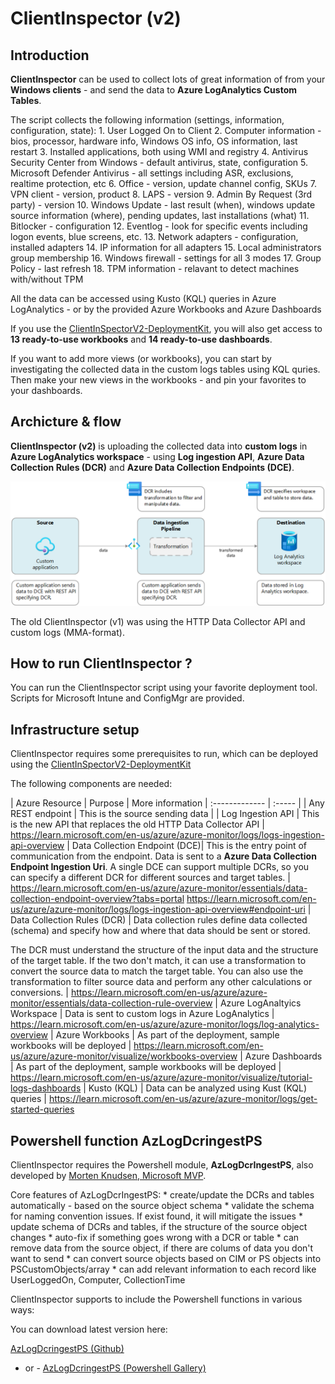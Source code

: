 # ClientInspector (v2)

## Introduction
**ClientInspector** can be used to collect lots of great information of from your **Windows clients** - and send the data to **Azure LogAnalytics Custom Tables**.

The script collects the following information (settings, information, configuration, state):
	1.   User Logged On to Client
	2.   Computer information - bios, processor, hardware info, Windows OS info, OS information, last restart
	3.   Installed applications, both using WMI and registry
	4.   Antivirus Security Center from Windows - default antivirus, state, configuration
	5.   Microsoft Defender Antivirus - all settings including ASR, exclusions, realtime protection, etc
	6.   Office - version, update channel config, SKUs
	7.   VPN client - version, product
	8.   LAPS - version
	9.   Admin By Request (3rd party) - version
	10.  Windows Update - last result (when), windows update source information (where), pending updates, last installations (what)
	11.  Bitlocker - configuration
	12.  Eventlog - look for specific events including logon events, blue screens, etc.
	13.  Network adapters - configuration, installed adapters
	14.  IP information for all adapters
	15.  Local administrators group membership
	16.  Windows firewall - settings for all 3 modes
	17.  Group Policy - last refresh
	18.  TPM information - relavant to detect machines with/without TPM

All the data can be accessed using Kusto (KQL) queries in Azure LogAnalytics - or by the provided Azure Workbooks and Azure Dashboards

If you use the [ClientInSpectorV2-DeploymentKit](https://github.com/KnudsenMorten/ClientInspectorV2-DeploymentKit), you will also get access to **13 ready-to-use workbooks** and **14 ready-to-use dashboards**.

If you want to add more views (or workbooks), you can start by investigating the collected data in the custom logs tables using KQL quries. Then make your new views in the workbooks - and pin your favorites to your dashboards.
   
## Archicture & flow
**ClientInspector (v2)** is uploading the collected data into **custom logs** in **Azure LogAnalytics workspace** - using **Log ingestion API**, **Azure Data Collection Rules (DCR)** and **Azure Data Collection Endpoints (DCE)**. 

![Flow](img/flow.png)

The old ClientInspector (v1) was using the HTTP Data Collector API and custom logs (MMA-format).

## How to run ClientInspector ?
You can run the ClientInspector script using your favorite deployment tool. Scripts for Microsoft Intune and ConfigMgr are provided. 

## Infrastructure setup
ClientInspector requires some prerequisites to run, which can be deployed using the [ClientInSpectorV2-DeploymentKit](https://github.com/KnudsenMorten/ClientInspectorV2-DeploymentKit)

The following components are needed:

| Azure Resource                | Purpose      | More information
| :-------------                | :-----                                            |
| Any REST endpoint             | This is the source sending data                   |
| Log Ingestion API             | This is the new API that replaces the old HTTP Data Collector API | https://learn.microsoft.com/en-us/azure/azure-monitor/logs/logs-ingestion-api-overview
| Data Collection Endpoint (DCE)| This is the entry point of communication from the endpoint. Data is sent to a **Azure Data Collection Endpoint Ingestion Uri**. A single DCE can support multiple DCRs, so you can specify a different DCR for different sources and target tables. | https://learn.microsoft.com/en-us/azure/azure-monitor/essentials/data-collection-endpoint-overview?tabs=portal
https://learn.microsoft.com/en-us/azure/azure-monitor/logs/logs-ingestion-api-overview#endpoint-uri
| Data Collection Rules (DCR)   | Data collection rules define data collected (schema) and specify how and where that data should be sent or stored.  

The DCR must understand the structure of the input data and the structure of the target table. If the two don't match, it can use a transformation to convert the source data to match the target table. You can also use the transformation to filter source data and perform any other calculations or conversions. | https://learn.microsoft.com/en-us/azure/azure-monitor/essentials/data-collection-rule-overview
| Azure LogAnaltyics Workspace  | Data is sent to custom logs in Azure LogAnalytics  | https://learn.microsoft.com/en-us/azure/azure-monitor/logs/log-analytics-overview
| Azure Workbooks               | As part of the deployment, sample workbooks will be deployed  | https://learn.microsoft.com/en-us/azure/azure-monitor/visualize/workbooks-overview
| Azure Dashboards              | As part of the deployment, sample workbooks will be deployed  | https://learn.microsoft.com/en-us/azure/azure-monitor/visualize/tutorial-logs-dashboards
| Kusto (KQL)                   | Data can be analyzed using Kust (KQL) queries | https://learn.microsoft.com/en-us/azure/azure-monitor/logs/get-started-queries


## Powershell function AzLogDcringestPS
ClientInspector requires the Powershell module, **AzLogDcrIngestPS**, also developed by [Morten Knudsen, Microsoft MVP](https://mvp.microsoft.com/en-us/PublicProfile/5005156?fullName=Morten%20Knudsen).

Core features of AzLogDcrIngestPS:
	* create/update the DCRs and tables automatically - based on the source object schema
	* validate the schema for naming convention issues. If exist found, it will mitigate the issues
	* update schema of DCRs and tables, if the structure of the source object changes
	* auto-fix if something goes wrong with a DCR or table
	* can remove data from the source object, if there are colums of data you don't want to send
	* can convert source objects based on CIM or PS objects into PSCustomObjects/array
	* can add relevant information to each record like UserLoggedOn, Computer, CollectionTime

ClientInspector supports to include the Powershell functions in various ways:

You can download latest version here:

[AzLogDcringestPS (Github)](https://github.com/KnudsenMorten/AzLogDcrIngestPS)
  - or -
[AzLogDcringestPS (Powershell Gallery)](https://www.powershellgallery.com/packages/AzLogDcrIngestPS)
